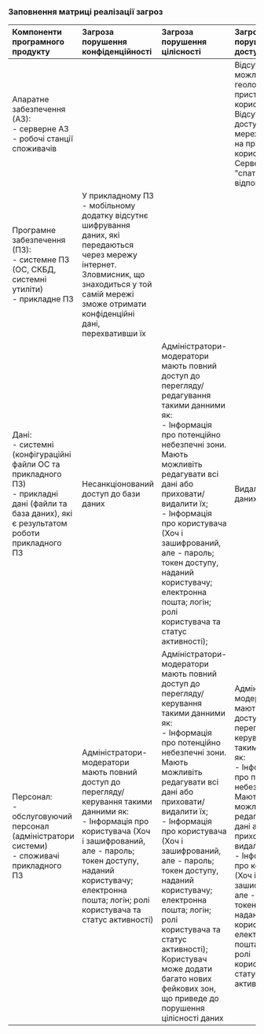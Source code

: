 ### Заповнення матриці реалізації загроз
| Компоненти програмного продукту | Загроза порушення конфіденційності | Загроза порушення цілісності | Загроза порушення доступності |
|:-----------|:---------|:--------|:---------|
| Апаратне забезпечення (АЗ): <br/>- серверне АЗ <br/>- робочі станції споживачів |  |  | Відсутність можливості геолокації на пристрої користувача. Відсутність доступу до мережі інтернет на пристрої користувача. Сервер може "спати" і довго відповідати.|
| Програмне забезпечення (ПЗ): <br/>- системне ПЗ (ОС, СКБД, системні утиліти) <br/>- прикладне ПЗ | У прикладному ПЗ - мобільному додатку відсутнє шифрування даних, які передаються через мережу інтернет. Зловмисник, що знаходиться у той самій мережі зможе отримати конфіденційні дані, перехвативши їх |  |  |
| Дані: <br/>- системні (конфігураційні файли ОС та прикладного ПЗ) <br/>- прикладні дані (файли та база даних), які є результатом роботи прикладного ПЗ | Несанкціонований доступ до бази даних | Адміністратори-модератори мають повний доступ до перегляду/редагування такими данними як: <br/>- Інформація про потенційно небезпечні зони. Мають можливіть редагувати всі дані або приховати/видалити їх; <br/>- Інформація про користувача (Хоч і зашифрований, але - пароль; токен доступу, наданий користувачу; електронна пошта; логін; ролі користувача та статус активності); | Видалення бази даних та файлів |
| Персонал: <br/>- обслуговуючий персонал (адміністратори системи) <br/>- споживачі прикладного ПЗ | Адміністратори-модератори мають повний доступ до перегляду/керування такими данними як: <br/>- Інформація про користувача (Хоч і зашифрований, але - пароль; токен доступу, наданий користувачу; електронна пошта; логін; ролі користувача та статус активності) | Адміністратори-модератори мають повний доступ до перегляду/керування такими данними як: <br/>- Інформація про потенційно небезпечні зони. Мають можливіть редагувати всі дані або приховати/видалити їх; <br/>- Інформація про користувача (Хоч і зашифрований, але - пароль; токен доступу, наданий користувачу; електронна пошта; логін; ролі користувача та статус активності); <br/>Користувач може додати багато нових фейкових зон, що приведе до порушення цілісності даних | Адміністратори-модератори мають повний доступ до перегляду/керування такими данними як: <br/>- Інформація про потенційно небезпечні зони. Мають можливіть редагувати всі дані або приховати/видалити їх; <br/>- Інформація про користувача (Хоч і зашифрований, але - пароль; токен доступу, наданий користувачу; електронна пошта; логін; ролі користувача та статус активності) |

